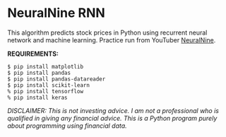 # NeuralNine RNN
This algorithm predicts stock prices in Python using recurrent neural network and machine learning. Practice run from YouTuber <a href="https://www.youtube.com/watch?v=PuZY9q-aKLw">NeuralNine</a>.

<b>REQUIREMENTS:</b>

<pre>
<code>$ pip install matplotlib
$ pip install pandas
$ pip install pandas-datareader
$ pip install scikit-learn
% pip install tensorflow
% pip install keras</code>
</pre>

<i>DISCLAIMER: This is not investing advice. I am not a professional who is qualified in giving any financial advice. This is a Python program purely about programming using financial data.</i>

